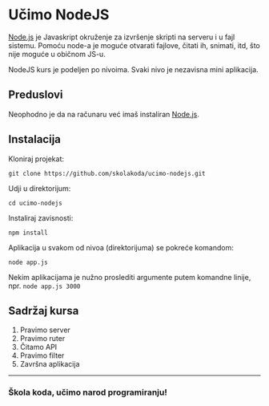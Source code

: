 # Učimo NodeJS

[Node.js](https://nodejs.org/) je Javaskript okruženje za izvršenje skripti na serveru i u fajl sistemu. Pomoću node-a je moguće otvarati fajlove, čitati ih, snimati, itd, što nije moguće u običnom JS-u.

NodeJS kurs je podeljen po nivoima. Svaki nivo je nezavisna mini aplikacija.

## Preduslovi

Neophodno je da na računaru već imaš instaliran [Node.js](https://nodejs.org/).

## Instalacija

Kloniraj projekat:

```
git clone https://github.com/skolakoda/ucimo-nodejs.git
```

Udji u direktorijum:

```
cd ucimo-nodejs
```

Instaliraj zavisnosti:

```
npm install
```

Aplikacija u svakom od nivoa (direktorijuma) se pokreće komandom:

```
node app.js
```

Nekim aplikacijama je nužno proslediti argumente putem komandne linije, npr. ```node app.js 3000```

## Sadržaj kursa

1. Pravimo server
2. Pravimo ruter
3. Čitamo API
4. Pravimo filter
5. Završna aplikacija


---
### Škola koda, učimo narod programiranju!
